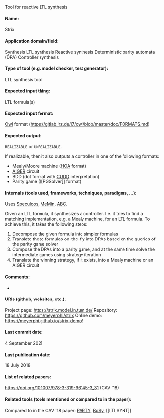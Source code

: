 Tool for reactive LTL synthesis

#### Name:
Strix

#### Application domain/field:
Synthesis
LTL synthesis
Reactive synthesis
Deterministic parity automata (DPA)
Controller synthesis

#### Type of tool (e.g. model checker, test generator):
LTL synthesis tool

#### Expected input thing:
LTL formula(s)

#### Expected input format:
[Owl](../Libraries/Owl.md) format (https://gitlab.lrz.de/i7/owl/blob/master/doc/FORMATS.md)

#### Expected output:
`REALIZABLE` or `UNREALIZABLE`.

If realizable, then it also outputs a controller in one of the following formats: 
- Mealy/Moore machine ([HOA](../../Formats/HOA.md) format)
- [AIGER](../../Formats/AIGER.md) circuit
- BDD (dot format with [CUDD](../Libraries/CUDD.md) interpretation)
- Parity game ([[PGSolver]] format)

#### Internals (tools used, frameworks, techniques, paradigms, ...):
Uses [Speculoos](../Speculoos.md), [MeMin](../MeMin.md), [ABC](../Frameworks/ABC.md).

Given an LTL formula, it synthesizes a controller. I.e. it tries to find a matching implementation, e.g. a Mealy machine, for an LTL formula.
To achieve this, it takes the following steps:
1. Decompose the given formula into simpler formulas
2. Translate these formulas on-the-fly into DPAs based on the queries of the parity game solver
3. Compose the DPAs into a parity game, and at the same time solve the intermediate games using strategy iteration
4. Translate the winning strategy, if it exists, into a Mealy machine or an AIGER circuit

#### Comments:
-

#### URIs (github, websites, etc.):
Project page: https://strix.model.in.tum.de/
Repository: https://github.com/meyerphi/strix
Online demo: https://meyerphi.github.io/strix-demo/

#### Last commit date:
4 September 2021

#### Last publication date:
18 July 2018

#### List of related papers:
https://doi.org/10.1007/978-3-319-96145-3_31 (CAV '18)

#### Related tools (tools mentioned or compared to in the paper):
Compared to in the CAV '18 paper: [PARTY](PARTY.md), [BoSy](BoSy.md), [[LTLSYNT]]